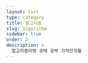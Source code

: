 ```yaml
---
layout: list
type: category
title: 알고리즘
slug: algorithm
sidebar: true
order: 2
description: >
  알고리즘이랑 코테 공부 끄적인것들
---
```

